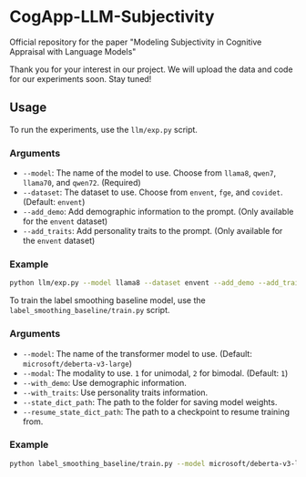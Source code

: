 # CogApp-LLM-Subjectivity
Official repository for the paper "Modeling Subjectivity in Cognitive Appraisal with Language Models"

Thank you for your interest in our project. We will upload the data and code for our experiments soon. Stay tuned!

## Usage

To run the experiments, use the `llm/exp.py` script.

### Arguments

*   `--model`: The name of the model to use. Choose from `llama8`, `qwen7`, `llama70`, and `qwen72`. (Required)
*   `--dataset`: The dataset to use. Choose from `envent`, `fge`, and `covidet`. (Default: `envent`)
*   `--add_demo`: Add demographic information to the prompt. (Only available for the `envent` dataset)
*   `--add_traits`: Add personality traits to the prompt. (Only available for the `envent` dataset)

### Example

```bash
python llm/exp.py --model llama8 --dataset envent --add_demo --add_traits
```

To train the label smoothing baseline model, use the `label_smoothing_baseline/train.py` script.

### Arguments

*   `--model`: The name of the transformer model to use. (Default: `microsoft/deberta-v3-large`)
*   `--modal`: The modality to use. `1` for unimodal, `2` for bimodal. (Default: `1`)
*   `--with_demo`: Use demographic information.
*   `--with_traits`: Use personality traits information.
*   `--state_dict_path`: The path to the folder for saving model weights.
*   `--resume_state_dict_path`: The path to a checkpoint to resume training from.

### Example

```bash
python label_smoothing_baseline/train.py --model microsoft/deberta-v3-large --modal 1 --with_demo --state_dict_path ./models
```
